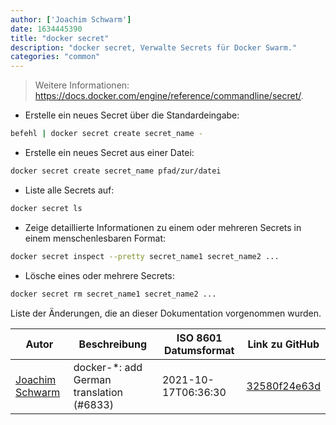 ```yaml
---
author: ['Joachim Schwarm']
date: 1634445390
title: "docker secret"
description: "docker secret, Verwalte Secrets für Docker Swarm."
categories: "common"
---
```

> Weitere Informationen: <https://docs.docker.com/engine/reference/commandline/secret/>.

- Erstelle ein neues Secret über die Standardeingabe:

```bash
befehl | docker secret create secret_name -
```

- Erstelle ein neues Secret aus einer Datei:

```bash
docker secret create secret_name pfad/zur/datei
```

- Liste alle Secrets auf:

```bash
docker secret ls
```

- Zeige detaillierte Informationen zu einem oder mehreren Secrets in einem menschenlesbaren Format:

```bash
docker secret inspect --pretty secret_name1 secret_name2 ...
```

- Lösche eines oder mehrere Secrets:

```bash
docker secret rm secret_name1 secret_name2 ...
```
Liste der Änderungen, die an dieser Dokumentation vorgenommen wurden.


Autor | Beschreibung | ISO 8601 Datumsformat | Link zu GitHub
------|-----|-----|-----
[Joachim Schwarm](mailto:joachim@schwarm.co) | docker-*: add German translation (#6833) | 2021-10-17T06:36:30 | [32580f24e63d](https://github.com/tldr-pages/tldr/commit/32580f24e63daa8abf77cffe6bc7dac55911fb3a)

